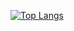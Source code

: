 [![Top Langs](https://github-readme-stats.vercel.app/api/top-langs/?username=vantage-ola&layout=compact)](https://github.com/anuraghazra/github-readme-stats)


